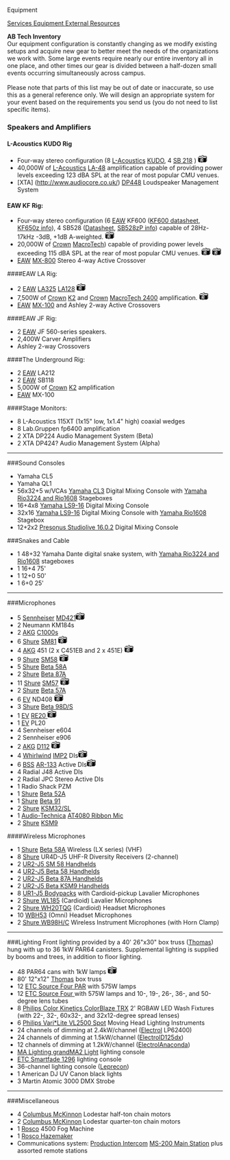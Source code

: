 Equipment
<div class = "title-header">
  <p class="text-justify"> 
    <a href="/services"> Services </a> 
    <a href="/equipment" class="current"> Equipment </a>
    <a href="/external"> External Resources </a> 
  </p>
</div>

**AB Tech Inventory**  
Our equipment configuration is constantly changing as we modify existing
setups and acquire new gear
to better meet the needs of the organizations we work with. Some large events
require nearly our entire inventory all in one place, and other times our gear
is divided between a half-dozen small events occurring simultaneously across
campus.
<br><br>
Please note that parts of this list may be out of date or inaccurate, so use
this as a general reference only.
We will design an appropriate system for your event based on the requirements
you send us (you do not need to list specific items).  
### Speakers and Amplifiers


#### L-Acoustics KUDO Rig

* Four-way stereo configuration (8 [L-Acoustics](http://www.l-acoustics.com)
 [KUDO](http://www.l-acoustics.com/products-kudo-33.html),
  4 [SB 218](http://www.l-acoustics.com/products-sb28-subwoofer-44.html) ) 
  <a href="/static/img/equipment/kudo.jpg"><img
      border=0 src="/static/img/photo.gif"></a>
* 40,000W of [L-Acoustics](http://www.l-acoustics.com/)
  [LA-48](http://labgruppen.com/products/fp_series/c/fp_6400/)
  amplification capable of providing power levels exceeding 123 dBA SPL at the rear
  of most
  popular CMU venues.
* [XTA] (http://www.audiocore.co.uk/)
  [DP448](http://www.audiocore.co.uk/products-series4.html)
  Loudspeaker Management System


#### EAW KF Rig:
* Four-way stereo configuration (6 <a href="http://www.eaw.com">EAW</a> KF600
  (<a href="ftp://ftp.eaw.com/Loudspeaker_product_info/Discontinued_loudspeakers/KF_Series//KF600.pdf">KF600 datasheet</a>,
  <a href="http://www.eaw.com/products/item.phtml?part_number=997195">KF650z info</a>),
  4 SB528 (<a href="ftp://ftp.eaw.com/Discontinued%20Products/Datasheets/PDFs/SB528.pdf">Datasheet</a>,
  <a href="http://www.eaw.com/products/item.phtml?part_number=997150">SB528zP info</a>)
  capable of 28Hz-17kHz -3dB, +1dB A-weighted. <a href="/static/img/equipment/mains.jpg"><img border=0
                                                       src="/static/img/photo.gif"></a>
* 20,000W of <a href="http://www.crownaudio.com">Crown</a>
  <a href="http://www.crownaudio.com/amp_htm/macronew.htm">MacroTech</a>)
  capable of providing power levels exceeding 115 dBA SPL at the rear
  of most popular CMU venues. <a href="/static/img/equipment/ferdinand.jpg"><img border=0 src="/static/img/photo.gif"></a>
  <a href="/static/img/equipment/luther.jpg"><img border=0 src="/static/img/photo.gif"></a>
* <a href="http://www.eaw.com">EAW</a>
  <a href="http://www.eaw.com/products/MX/index.shtml">MX-800</a>
  Stereo
  4-way Active Crossover

####EAW LA Rig:  
<ul>
  <li>2 <a href="http://www.eaw.com">EAW</a> <a href="http://www.eaw.com/products/item.phtml?part_number=999025">LA325</a> <a href="http://www.eaw.com/products/item.phtml?part_number=997212">LA128</a> <a href="/static/img/equipment/la.jpg"><img border=0 src="/static/img/photo.gif"></a>
  <li>7,500W of <a href="http://www.crownaudio.com">Crown</a> <a href="http://www.crownaudio.com/amp_htm/k.htm">K2</a> and <a href="http://www.crownaudio.com">Crown</a> <a href="http://www.crownaudio.com/amp_htm/macronew.htm">MacroTech 2400</a> amplification. <a href="/static/img/equipment/swissvale.jpg"><img border=0 src="/static/img/photo.gif"></a>
  <li><a href="http://www.eaw.com">EAW</a> <a href="http://www.eaw.com/products/MX/index.shtml">MX-100</a> and Ashley 2-way Active Crossovers
</ul>

####EAW JF Rig:
<ul>
  <li>2 <a href="http://www.eaw.com">EAW</a> JF 560-series speakers.
  <li>2,400W Carver Amplifiers
  <li>Ashley 2-way Crossovers
</ul>
####The Underground Rig:
<ul>
  <li>2 <a href="http://www.eaw.com">EAW</a> LA212
  <li>2 <a href="http://www.eaw.com">EAW</a> SB118
  <li>5,000W of <a href="http://www.crownaudio.com">Crown</a> <a href="http://www.crownaudio.com/amp_htm/k.htm">K2</a> amplification
  <li><a href="http://www.eaw.com/">EAW</a> MX-100
</ul>


####Stage Monitors:

<ul>
  <li>8 L-Acoustics 115XT (1x15" low, 1x1.4" high) coaxial wedges</li>
  <li>8 Lab.Gruppen fp6400 amplification</li>
  <li>2 XTA DP224 Audio Management System (Beta)</li>
  <li>2 XTA DP424? Audio Management System (Alpha)</li>
</ul>

<hr>

###Sound Consoles
<ul>
  <li>Yamaha CL5
  <li>Yamaha QL1
  <li>56x32+5 w/VCAs <a href="http://www.yamahaproaudio.com/global/en/products/mixers/cl/index.jsp">Yamaha CL3</a> Digital Mixing Console with <a href="http://www.yamahaproaudio.com/global/en/products/interfaces/rio/index.jsp">Yamaha Rio3224 and Rio1608</a> Stageboxes
  <li>16+4x8 <a href="http://www.yamahaproaudio.com/products/mixers/ls9/">Yamaha LS9-16</a> Digital Mixing Console
  <li>32x16 <a href="http://www.yamahaproaudio.com/products/mixers/ls9/">Yamaha LS9-16</a> Digital Mixing Console with <a href="http://www.yamahaproaudio.com/global/en/products/interfaces/rio/index.jsp">Yamaha Rio1608</a> Stagebox
  <li>12+2x2 <a href="http://www.presonus.com/products/StudioLive-16.0.2">Presonus Studiolive 16.0.2</a> Digital Mixing Console
</ul>

###Snakes and Cable
<ul>
  <li>1 48+32 Yamaha Dante digital snake system, with <a href="http://www.yamahaproaudio.com/global/en/products/interfaces/rio/index.jsp">Yamaha Rio3224 and Rio1608</a> stageboxes
  <li>1 16+4 75'
  <li>1 12+0 50'
  <li>1 6+0 25'
</ul>

<hr>

###Microphones
<ul>
  <li>5 <a href="http://www.sennheiserusa.com">Sennheiser</a> <a href="http://www.sennheiserusa.com/pages/products/micro/md421.htm">MD421</a><a href="/static/img/equipment/421.jpg"><img border=0 src="/static/img/photo.gif"></a>
  <li>2 Neumann KM184s
  <li>2 <a href="http://www.akg.com">AKG</a> <a href="http://www.akg.com/products/powerslave,mynodeid,15,id,759,pid,759,_language,EN.html">C1000s</a> </a>
  <li>6 <a href="http://www.shure.com">Shure</a> <a href="http://www.shure.com/microphones/models/sm81.asp">SM81</a> <a href="/static/img/equipment/sm81.jpg"><img border=0 src="/static/img/photo.gif"></a>
  <li>4 <a href="http://www.akg.com">AKG</a> 451 (2 x C451EB and 2 x 451E) <a href="/static/img/equipment/ck451eb.jpg"><img border=0 src="/static/img/photo.gif"></a>
  <li>9 <a href="http://www.shure.com">Shure</a> <a href="http://www.shure.com/microphones/models/sm58.asp">SM58</a> <a href="/static/img/equipment/sm58.jpg"><img border=0 src="/static/img/photo.gif"></a>
  <li>5 <a href="http://www.shure.com">Shure</a> <a href="http://www.shure.com/microphones/models/beta58a.asp">Beta 58A</a>
  <li>2 <a href="http://www.shure.com">Shure</a> <a href="http://www.shure.com/microphones/models/beta87.asp">Beta 87A</a>
  <li>11 <a href="http://www.shure.com">Shure</a> <a href="http://www.shure.com/microphones/models/sm57.asp">SM57</a> <a href="/static/img/equipment/sm57.jpg"><img border=0 src="/static/img/photo.gif"></a>
  <li>2 <a href="http://www.shure.com">Shure</a> <a href="http://www.shure.com/microphones/models/beta57a.asp">Beta 57A</a>
  <li>6 <a href="http://www.electrovoice.com">EV</a> ND408 <a href="/static/img/equipment/408.jpg"><img border=0 src="/static/img/photo.gif"></a>
  <li>3 <a href="http://www.shure.com">Shure</a> <a href="http://www.shure.com/microphones/models/beta98ds.asp">Beta 98D/S</a>
  <li>1 <a href="http://www.electrovoice.com">EV</a> <a href="http://www.electrovoice.com/electrovoice/products.nsf/allpages/4F56507BDF754C5086256B900080527F?Opendocument">RE20 </a><a href="/static/img/equipment/re20.jpg"><img border=0 src="/static/img/photo.gif"></a>
  <li>1 <a href="http://www.electrovoice.com">EV</a> PL20
  <li>4 Sennheiser e604
  <li>2 Sennheiser e906
  <li>2 <a href="http://www.akg-acoustics.com">AKG</a> <a href="http://www.akg.com/products/powerslave,mynodeid,15,id,261,pid,261,_language,EN.html">D112</a> <a href="/static/img/equipment/d112.jpg"><img border=0 src="/static/img/photo.gif"></a>
  <li>4 <a href="http://www.whirlwindusa.com">Whirlwind</a> <a href="http://www.whirlwindusa.com/dirbox.html">IMP2</a> DIs<a href="/static/img/equipment/DI.jpg"><img border=0 src="/static/img/photo.gif"></a>
  <li>6 <a href="http://www.bss.co.uk">BSS</a> <a href="http://www.bss.co.uk/ar133.htm">AR-133</a> Active DIs<a href="/static/img/equipment/ar133.gif"><img border=0 src="/static/img/photo.gif"></a>
  <li>4 Radial J48 Active DIs
  <li>2 Radial JPC Stereo Active DIs
  <li>1 Radio Shack PZM
  <li>1 <a href="http://www.shure.com">Shure</a> <a href="http://www.shure.com/microphones/models/beta52.asp">Beta 52A</a>
  <li>1 <a href="http://www.shure.com">Shure</a> <a href="http://www.shure.com/microphones/models/beta91.asp">Beta 91</a>
  <li>2 <a href="http://www.shure.com">Shure</a> <a href="http://www.shure.com/microphones/models/ksm32.asp">KSM32/SL </a>
  <li>1 <a href="http://www.audio-technica.com">Audio-Technica</a> <a href="http://www.audio-technica.com/cms/wired_mics/b0107aebd9c2641d/index.html">AT4080 Ribbon Mic </a>
  <li>2 <a href="http://www.shure.com">Shure</a> <a href="http://www.shure.com/americas/products/microphones/ksm/ksm9-handheld-vocal-microphone">KSM9 </a>
</ul>


####Wireless Microphones
<ul>
  <li>1 <a href="http://www.shure.com">Shure</a> <a href="http://www.shure.com/microphones/models/beta58a.asp">Beta 58A</a> Wireless (LX series) (VHF)
  <li>8 <a href="http://www.shure.com">Shure</a> UR4D-J5 UHF-R Diversity Receivers (2-channel)
  <li>2 <a href="http://www.shure.com/wireless/uhf/u2.asp">UR2-J5 SM 58 Handhelds</a>
  <li>4 <a href="http://www.shure.com/wireless/uhf/u2.asp">UR2-J5 Beta 58 Handhelds</a>
  <li>2 <a href="http://www.shure.com/wireless/uhf/u2.asp">UR2-J5 Beta 87A Handhelds</a>
  <li>2 <a href="http://www.shure.com/wireless/uhf/u2.asp">UR2-J5 Beta KSM9 Handhelds</a>
  <li>8 <a href="http://www.shure.com/wireless/uhf/u1.asp">UR1-J5 Bodypacks</a> with Cardioid-pickup Lavalier Microphones
  <li>2 <a href="http://www.shure.com/microphones/models/wl18x.asp">Shure WL185</a> (Cardioid) Lavalier Microphones
  <li>2 <a href="http://www.shure.com/microphones/models/wh20.asp">Shure WH20TQG</a> (Cardioid) Headset Microphones
  <li>10 <a href="http://www.shure.com/microphones/models/beta53.asp">WBH53</a> (Omni) Headset Microphones
  <li>2 <a href="http://www.shure.com/microphones/models/beta98h.asp">Shure WB98H/C</a> Wireless Instrument Microphones (with Horn Clamp)
</ul>

<hr>

###Lighting
Front lighting provided by a 40' 26"x30" box truss
(<a href="http://www.jthomaseng.com">Thomas</a>) hung with
up to 36 1kW PAR64 canisters. Supplemental lighting is supplied by booms
and trees, in addition to floor lighting.

<ul>
  <li>48 PAR64 cans with 1kW lamps <a href="/static/img/equipment/pars.jpg"><img border=0 src="/static/img/photo.gif"></a>
  <li>80' 12"x12" <a href="http://www.jthomaseng.com">Thomas</a> box truss
  <li>12 <a href="http://www.etcconnect.com">ETC</a><a href="http://www.etcconnect.com/products/products.asp?13"> Source Four PAR</a> with 575W lamps
  <li>12 <a href="http://www.etcconnect.com">ETC</a><a href="http://www.etcconnect.com/products/products.asp?1"> Source Four </a> with 575W lamps and 10-, 19-, 26-, 36-, and 50-degree lens tubes
  <li>8 <a href="http://www.colorkinetics.com/ls/rgb/colorblazetrx/">Philips Color Kinetics ColorBlaze TRX</a> 2' RGBAW LED Wash Fixtures (with 22-, 32-, 60x32-, and 32x12-degree spread lenses)
  <li>6 <a href="http://www.vari-lite.com/index.php?src=directory&view=products&srctype=detail&refno=34215&category=Series2000">Philips Vari*Lite VL2500 Spot</a> Moving Head Lighting Instruments
  <li>24 channels of dimming at 2.4kW/channel (<a href="http://www.electrol.net">Electrol</a> LP62400)
  <li>24 channels of dimming at 1.5kW/channel (<a href="http://www.electrol.net">Electrol</a><a href="http://www.electrol.net/dxdimming.htm">D125dx</a>)
  <li>12 channels of dimming at 1.2kW/channel (<a href="http://www.electrol.net">Electrol</a><a href="http://www.electrol.net/anaconda.htm">Anaconda</a>)
  <li><a href="http://www.malighting.com/en/products/control/control/ma-lighting/grandma2-light/120112-grandma2-light.html">MA Lighting grandMA2 Light</a> lighting console
  <li><a href="http://www.etcconnect.com/Products/Consoles/Smart-Family/SmartFade/Features.aspx">ETC Smartfade 1296</a> lighting console
  <li>36-channel lighting console (<a href="http://www.leprecon.com">Leprecon</a>)
  <li>1 American DJ UV Canon black lights
  <li>3 Martin Atomic 3000 DMX Strobe
</ul>

<hr>

###Miscellaneous
<ul>
  <li>4 <a href="http://www.cmworks.com/">Columbus McKinnon</a> Lodestar half-ton chain motors
  <li>2 <a href="http://www.cmworks.com/">Columbus McKinnon</a> Lodestar quarter-ton chain motors
  <li>1 <a href="http://www.rosco.com">Rosco</a> 4500 Fog Machine
  <li>1 <a href="http://www.rosco-ca.com/products/fog/hazemaker.html">Rosco Hazemaker</a>
  <li>Communications system: <a href="http://www.beltpack.com">Production Intercom</a> <a href="http://www.beltpack.com/ms-200.htm">MS-200 Main Station</a> plus assorted remote stations
</ul>
